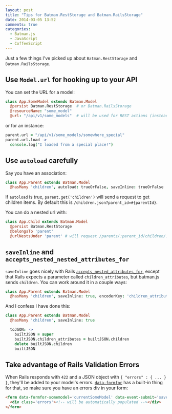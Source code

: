 ```yaml
---
layout: post
title: "Tips for Batman.RestStorage and Batman.RailsStorage"
date: 2014-03-05 13:52
comments: true
categories:
  - Batman.js
  - JavaScript
  - CoffeeScript
---
```


Just a few things I've picked up about `Batman.RestStorage` and `Batman.RailsStorage`.

<!-- more -->

## Use `Model.url` for hooking up to your API

You can set the URL for a model:

```coffeescript
class App.SomeModel extends Batman.Model
  @persist Batman.RestStorage  # or Batman.RailsStorage
  @resourceName: "some_model"
  @url: "/api/v1/some_models"  # will be used for REST actions (instead of plain `/some_models`)
```

or for an instance:

```coffeescript
parent.url = "/api/v1/some_models/somewhere_special"
parent.url.load ->
  console.log("I loaded from a special place!")
```

## Use `autoload` carefully

Say you have an association:

```coffeescript
class App.Parent extends Batman.Model
  @hasMany 'children', autoload: trueOrFalse, saveInline: trueOrFalse
```

If `autoload` is true, `parent.get('children')` will send a request to get children items. By default this is `/children.json?parent_id=#{parentId}`.

You can do a nested url with:

```coffeescript
class App.Child extends Batman.Model
  @persist Batman.RestStorage
  @belongsTo 'parent'
  @urlNestsUnder 'parent' # will request /parents/:parent_id/children/:id/
```

## `saveInline` and `accepts_nested_nested_attributes_for`

`saveInline` goes nicely with Rails [`accepts_nested_attributes_for`](http://api.rubyonrails.org/v4.0.1/classes/ActiveRecord/NestedAttributes/ClassMethods.html), except that Rails expects a parameter called `children_attributes`, but batman.js sends `children`.  You can work around it in a couple ways:

```coffeescript
class App.Parent extends Batman.Model
  @hasMany 'children', saveInline: true, encoderKey: 'children_attributes' # this expects children_attributes in JSON from the server, too
```

And I confess I have done this:

```coffeescript
class App.Parent extends Batman.Model
  @hasMany 'children', saveInline: true

  toJSON: ->
    builtJSON = super
    builtJSON.children_attributes = builtJSON.children
    delete builtJSON.children
    builtJSON
```

## Take advantage of Rails Validation Errors

When Rails responds with `422` and a JSON object with `{ "errors" : { ... } }`, they'll be added to your model's errors. [`data-formfor`](http://batmanjs.org/docs/api/batman.view_bindings.html#data-formfor) has a built-in thing for that, so make sure you have an errors div in your form:

```html
<form data-formfor-somemodel='currentSomeModel' data-event-submit='saveSomeModel'>
  <div class='errors'><!-- will be automatically populated --></div>
</form>
```

